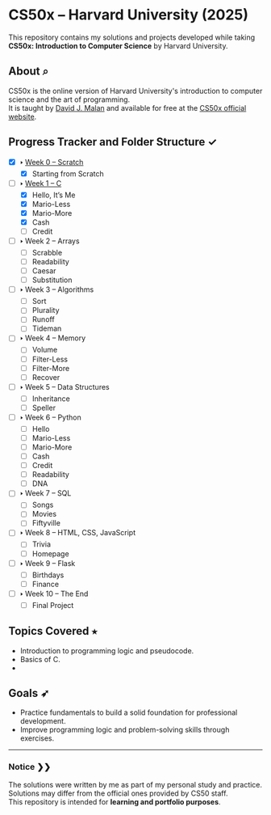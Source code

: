 # CS50x – Harvard University (2025)  
This repository contains my solutions and projects developed while taking **CS50x: Introduction to Computer Science** by Harvard University.  

## About ⌕  
CS50x is the online version of Harvard University's introduction to computer science and the art of programming.  
It is taught by [David J. Malan](https://cs.harvard.edu/malan/) and available for free at the [CS50x official website](https://cs50.harvard.edu/x/).  

## Progress Tracker and Folder Structure ✓  
- [x] 🢒 [Week 0 – Scratch](week0/scratch/README.md)
  - [x] Starting from Scratch
- [ ] 🢒 [Week 1 – C](week1/README.md)
  - [x] Hello, It’s Me
  - [x] Mario-Less
  - [x] Mario-More
  - [x] Cash
  - [ ] Credit
- [ ] 🢒 Week 2 – Arrays
  - [ ] Scrabble
  - [ ] Readability
  - [ ] Caesar
  - [ ] Substitution
- [ ] 🢒 Week 3 – Algorithms
  - [ ] Sort
  - [ ] Plurality
  - [ ] Runoff
  - [ ] Tideman
- [ ] 🢒 Week 4 – Memory
  - [ ] Volume
  - [ ] Filter-Less
  - [ ] Filter-More
  - [ ] Recover
- [ ] 🢒 Week 5 – Data Structures
  - [ ] Inheritance
  - [ ] Speller
- [ ] 🢒 Week 6 – Python
  - [ ] Hello
  - [ ] Mario-Less
  - [ ] Mario-More
  - [ ] Cash
  - [ ] Credit
  - [ ] Readability
  - [ ] DNA
- [ ] 🢒 Week 7 – SQL
  - [ ] Songs
  - [ ] Movies
  - [ ] Fiftyville
- [ ] 🢒 Week 8 – HTML, CSS, JavaScript
  - [ ] Trivia
  - [ ] Homepage
- [ ] 🢒 Week 9 – Flask
  - [ ] Birthdays
  - [ ] Finance
- [ ] 🢒 Week 10 – The End
  - [ ] Final Project

## Topics Covered ⭑
- Introduction to programming logic and pseudocode.
- Basics of C.
-  

## Goals ➶
- Practice fundamentals to build a solid foundation for professional development.  
- Improve programming logic and problem-solving skills through exercises.  

---  

### Notice ❯❯
The solutions were written by me as part of my personal study and practice.  
Solutions may differ from the official ones provided by CS50 staff.  
This repository is intended for **learning and portfolio purposes**.  
